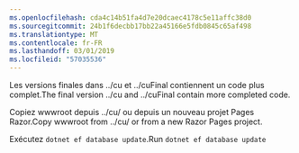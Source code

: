 ```yaml
---
ms.openlocfilehash: cda4c14b51fa4d7e20dcaec4178c5e11affc38d0
ms.sourcegitcommit: 24b1f6decbb17bb22a45166e5fdb0845c65af498
ms.translationtype: MT
ms.contentlocale: fr-FR
ms.lasthandoff: 03/01/2019
ms.locfileid: "57035536"
---
```

<span data-ttu-id="2eda1-101">Les versions finales dans ../cu et ../cuFinal contiennent un code plus complet.</span><span class="sxs-lookup"><span data-stu-id="2eda1-101">The final version ../cu and ../cuFinal contain more completed code.</span></span>

<span data-ttu-id="2eda1-102">Copiez wwwroot depuis ../cu/ ou depuis un nouveau projet Pages Razor.</span><span class="sxs-lookup"><span data-stu-id="2eda1-102">Copy wwwroot from ../cu/ or from a new Razor Pages project.</span></span>

<span data-ttu-id="2eda1-103">Exécutez `dotnet ef database update`.</span><span class="sxs-lookup"><span data-stu-id="2eda1-103">Run `dotnet ef database update`</span></span>
